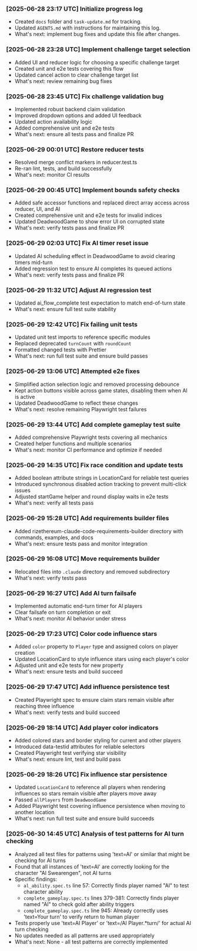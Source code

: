 ### [2025-06-28 23:17 UTC] Initialize progress log

- Created `docs` folder and `task-update.md` for tracking.
- Updated `AGENTS.md` with instructions for maintaining this log.
- What's next: implement bug fixes and update this file after changes.

### [2025-06-28 23:28 UTC] Implement challenge target selection

- Added UI and reducer logic for choosing a specific challenge target
- Created unit and e2e tests covering this flow
- Updated cancel action to clear challenge target list
- What's next: review remaining bug fixes

### [2025-06-28 23:45 UTC] Fix challenge validation bug

- Implemented robust backend claim validation
- Improved dropdown options and added UI feedback
- Updated action availability logic
- Added comprehensive unit and e2e tests
- What's next: ensure all tests pass and finalize PR

### [2025-06-29 00:01 UTC] Restore reducer tests

- Resolved merge conflict markers in reducer.test.ts
- Re-ran lint, tests, and build successfully
- What's next: monitor CI results

### [2025-06-29 00:45 UTC] Implement bounds safety checks

- Added safe accessor functions and replaced direct array access across reducer, UI, and AI
- Created comprehensive unit and e2e tests for invalid indices
- Updated DeadwoodGame to show error UI on corrupted state
- What's next: verify tests pass and finalize PR

### [2025-06-29 02:03 UTC] Fix AI timer reset issue

- Updated AI scheduling effect in DeadwoodGame to avoid clearing timers mid-turn
- Added regression test to ensure AI completes its queued actions
- What's next: verify tests pass and finalize PR

### [2025-06-29 11:32 UTC] Adjust AI regression test

- Updated ai_flow_complete test expectation to match end-of-turn state
- What's next: ensure full test suite stability

### [2025-06-29 12:42 UTC] Fix failing unit tests

- Updated unit test imports to reference specific modules
- Replaced deprecated `turnCount` with `roundCount`
- Formatted changed tests with Prettier
- What's next: run full test suite and ensure build passes

### [2025-06-29 13:06 UTC] Attempted e2e fixes

- Simplified action selection logic and removed processing debounce
- Kept action buttons visible across game states, disabling them when AI is active
- Updated DeadwoodGame to reflect these changes
- What's next: resolve remaining Playwright test failures

### [2025-06-29 13:44 UTC] Add complete gameplay test suite

- Added comprehensive Playwright tests covering all mechanics
- Created helper functions and multiple scenarios
- What's next: monitor CI performance and optimize if needed

### [2025-06-29 14:35 UTC] Fix race condition and update tests

- Added boolean attribute strings in LocationCard for reliable test queries
- Introduced synchronous disabled action tracking to prevent multi-click issues
- Adjusted startGame helper and round display waits in e2e tests
- What's next: verify all tests pass

### [2025-06-29 15:28 UTC] Add requirements builder files

- Added rizethereum-claude-code-requirements-builder directory with commands, examples, and docs
- What's next: ensure tests pass and monitor integration

### [2025-06-29 16:08 UTC] Move requirements builder

- Relocated files into `.claude` directory and removed subdirectory
- What's next: verify tests pass

### [2025-06-29 16:27 UTC] Add AI turn failsafe

- Implemented automatic end-turn timer for AI players
- Clear failsafe on turn completion or exit
- What's next: monitor AI behavior under stress

### [2025-06-29 17:23 UTC] Color code influence stars

- Added `color` property to `Player` type and assigned colors on player creation
- Updated LocationCard to style influence stars using each player's color
- Adjusted unit and e2e tests for new property
- What's next: ensure tests and build succeed

### [2025-06-29 17:47 UTC] Add influence persistence test

- Created Playwright spec to ensure claim stars remain visible after reaching three influence
- What's next: verify tests and build succeed

### [2025-06-29 18:14 UTC] Add player color indicators

- Added colored stars and border styling for current and other players
- Introduced data-testid attributes for reliable selectors
- Created Playwright test verifying star visibility
- What's next: ensure lint, test and build pass

### [2025-06-29 18:26 UTC] Fix influence star persistence

- Updated `LocationCard` to reference all players when rendering influences so
  stars remain visible after players move away
- Passed `allPlayers` from `DeadwoodGame`
- Added Playwright test covering influence persistence when moving to another
  location
- What's next: run full test suite and ensure build succeeds

### [2025-06-30 14:45 UTC] Analysis of test patterns for AI turn checking

- Analyzed all test files for patterns using 'text=Al' or similar that might be checking for AI turns
- Found that all instances of 'text=Al' are correctly looking for the character "Al Swearengen", not AI turns
- Specific findings:
  - `al_ability.spec.ts` line 57: Correctly finds player named "Al" to test character ability
  - `complete_gameplay.spec.ts` lines 379-381: Correctly finds player named "Al" to check gold after ability triggers
  - `complete_gameplay.spec.ts` line 945: Already correctly uses 'text=Your turn' to verify return to human player
- Tests properly use 'text=AI Player' or 'text=/AI Player.*turn/' for actual AI turn checking
- No updates needed as all patterns are used appropriately
- What's next: None - all test patterns are correctly implemented
